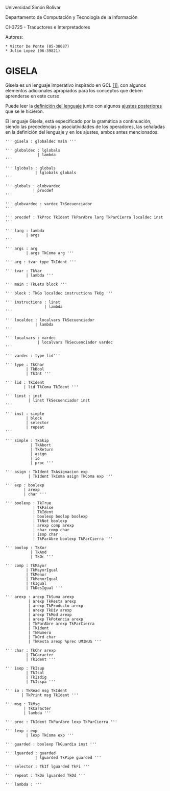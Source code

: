 Universidad Simón Bolivar

Departamento de Computación y Tecnología de la Información

CI-3725 - Traductores e Interpretadores

Autores:

    * Victor De Ponte (05-38087)
    * Julio Lopez (06-39821)


GISELA
================================================================================

Gisela es un lenguaje imperativo inspirado en GCL [[1]](http://en.wikipedia.org/wiki/Guarded_Command_Language), con algunos elementos
adicionales apropiados para los conceptos que deben aprenderse en este curso.

Puede leer la [definición del lenguaje](http://ldc.usb.ve/~07-40983/ci3725/sd2012/definicion.html)
junto con algunos [ajustes posteriores](http://ldc.usb.ve/~07-40983/ci3725/sd2012/actualizacion.html)
que se le hicieron.

El lenguaje Gisela, está especificado por la gramática a continuación, siendo
las precedencias y asociatividades de los operadores, las señaladas en la
definición del lenguaje y en los ajustes, ambos antes mencionados:

    ''' gisela : globaldec main '''

    ''' globaldec : lglobals
                  | lambda
    '''

    ''' lglobals : globals
                 | lglobals globals
    '''

    ''' globals : globvardec
                | procdef
    '''

    ''' globvardec : vardec TkSecuenciador
    '''

    ''' procdef : TkProc TkIdent TkParAbre larg TkParCierra localdec inst
    '''

    ''' larg : lambda
             | args
    '''

    ''' args : arg
             | args TkComa arg '''

    ''' arg : tvar type TkIdent '''

    ''' tvar : TkVar
             | lambda '''

    ''' main : TkLets block '''

    ''' block : TkGo localdec instructions TkOg '''

    ''' instructions : linst
                     | lambda
    '''

    ''' localdec : localvars TkSecuenciador
                 | lambda
    '''

    ''' localvars : vardec
                  | localvars TkSecuenciador vardec
    '''

    ''' vardec : type lid'''

    ''' type : TkChar
             | TkBool
             | TkInt '''

    ''' lid : TkIdent
            | lid TkComa TkIdent '''

    ''' linst : inst
              | linst TkSecuenciador inst
    '''

    ''' inst : simple
             | block
             | selector
             | repeat
    '''

    ''' simple : TkSkip
               | TkAbort
               | TkReturn
               | asign
               | io
               | proc '''

    ''' asign : TkIdent TkAsignacion exp
              | TkIdent TkComa asign TkComa exp '''

    ''' exp : boolexp
            | arexp
            | char '''

    ''' boolexp : TkTrue
                | TkFalse
                | TkIdent
                | boolexp boolop boolexp
                | TkNot boolexp
                | arexp comp arexp
                | char comp char
                | isop char
                | TkParAbre boolexp TkParCierra '''

    ''' boolop : TkXor
               | TkAnd
               | TkOr '''

    ''' comp : TkMayor
             | TkMayorIgual
             | TkMenor
             | TkMenorIgual
             | TkIgual
             | TkDesIgual '''

    ''' arexp : arexp TkSuma arexp
              | arexp TkResta arexp
              | arexp TkProducto arexp
              | arexp TkDiv arexp
              | arexp TkMod arexp
              | arexp TkPotencia arexp
              | TkParAbre arexp TkParCierra
              | TkIdent
              | TkNumero
              | TkOrd char
              | TkResta arexp %prec UMINUS '''

    ''' char : TkChr arexp
             | TkCaracter
             | TkIdent '''

    ''' isop : TkIsup
             | TkIsal
             | TkIsdig
             | TkIsspa '''

    ''' io : TkRead msg TkIdent
           | TkPrint msg TkIdent '''

    ''' msg : TkMsg
            | TkCaracter
            | lambda '''

    ''' proc : TkIdent TkParAbre lexp TkParCierra '''

    ''' lexp : exp
             | lexp TkComa exp '''

    ''' guarded : boolexp TkGuardia inst '''

    ''' lguarded : guarded
                 | lguarded TkPipe guarded '''

    ''' selector : TkIf lguarded TkFi '''

    ''' repeat : TkDo lguarded TkOd '''

    ''' lambda : '''
